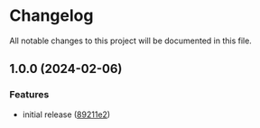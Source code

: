 # Changelog

All notable changes to this project will be documented in this file.

## 1.0.0 (2024-02-06)


### Features

* initial release ([89211e2](https://github.com/finisterra-io/terraform-aws-db-cluster-parameter-group/commit/89211e2f54ab73017dbca02361ddd502c1f0d547))
